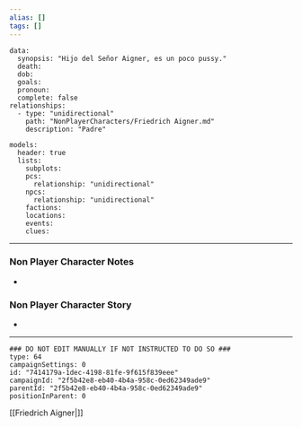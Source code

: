 ```yaml
---
alias: []
tags: []
---
```

```RpgManagerData
data: 
  synopsis: "Hijo del Señor Aigner, es un poco pussy."
  death: 
  dob: 
  goals: 
  pronoun: 
  complete: false
relationships: 
  - type: "unidirectional"
    path: "NonPlayerCharacters/Friedrich Aigner.md"
    description: "Padre"
```
```RpgManager
models: 
  header: true
  lists: 
    subplots: 
    pcs: 
      relationship: "unidirectional"
    npcs: 
      relationship: "unidirectional"
    factions: 
    locations: 
    events: 
    clues: 
```
---
### Non Player Character Notes
 - 

### Non Player Character Story
 - 

---
```RpgManagerID
### DO NOT EDIT MANUALLY IF NOT INSTRUCTED TO DO SO ###
type: 64
campaignSettings: 0
id: "7414179a-1dec-4198-81fe-9f615f839eee"
campaignId: "2f5b42e8-eb40-4b4a-958c-0ed62349ade9"
parentId: "2f5b42e8-eb40-4b4a-958c-0ed62349ade9"
positionInParent: 0
```
[[Friedrich Aigner|]]
